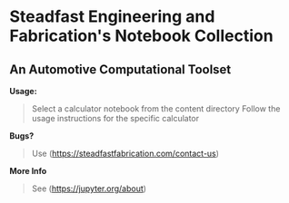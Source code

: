 # Steadfast Engineering and Fabrication's Notebook Collection
## An Automotive Computational Toolset

**Usage:**
> Select a calculator notebook from the content directory
> Follow the usage instructions for the specific calculator

**Bugs?**
> Use (https://steadfastfabrication.com/contact-us)

**More Info**
> See (https://jupyter.org/about)
